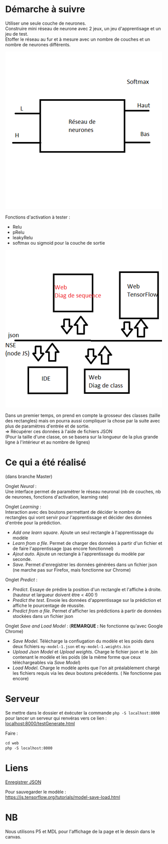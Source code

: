Démarche à suivre
=================

Utiliser une seule couche de neurones. <br/>
Construire mini réseau de neurone avec 2 jeux, un jeu d'apprentisage et un jeu de test. <br/>
Etoffer le réseau au fur et à mesure avec un nombre de couches et un nombre de neurones différents.

![](assets/d1.png)

Fonctions d'activation à tester :
 - Relu
 - pRelu
 - leakyRelu
 - softmax ou sigmoid pour la couche de sortie


![](assets/d2.png)


 Dans un premier temps, on prend en compte la grosseur des classes (taille des rectangles) mais on pourra aussi compliquer la chose par la suite avec plus de paramètres d'entrée et de sortie. <br/>
=> Récupérer ces données à l'aide de fichiers JSON <br/>
(Pour la taille d'une classe, on se basera sur la longueur de la plus grande ligne à l'intérieur et au nombre de lignes)

Ce qui a été réalisé
====================

(dans branche Master) <br/>

Onglet _Neural_ : <br/>
Une interface permet de paramétrer le réseau neuronal (nb de couches, nb de neurones, fonctions d'activation, learning rate)

Onglet _Learning_ : <br/>
Interaction avec des boutons permettant de décider le nombre de rectangles qui vont servir pour l'apprentissage et décider des données d'entrée pour la prédiction.
- *Add one learn square*. Ajoute un seul rectangle à l'apprentissage du modèle
- *Learn from a file*. Permet de charger des données à partir d'un fichier et de faire l'apprentissage (pas encore fonctionnel)
- *Ajout auto*. Ajoute un rectangle à l'apprentissage du modèle par seconde.
- *Save*. Permet d'enregistrer les données générées dans un fichier json (ne marche pas sur Firefox, mais fonctionne sur Chrome)

Onglet _Predict_ : <br/>
- *Predict*. Essaye de prédire la position d'un rectangle et l'affiche à droite. (hauteur et largueur doivent être < 400 !)
- *Predict the test*. Envoie les données d'apprentissage sur la prédiction et affiche le pourcentage de réussite.
- *Predict from a file*. Permet d'afficher les prédictions à partir de données stockées dans un fichier json

Onglet _Save and Load Model_ : (__REMARQUE :__ Ne fonctionne qu'avec Google Chrome)
- *Save Model*. Télécharge la confiugation du modèle et les poids dans deux fichiers `my-model-1.json` et `my-model-1.weights.bin`
- *Upload Json Model* et *Upload weights*. Charge le fichier json et le .bin contenant le modèle et les poids (de la même forme que ceux téléchargeables via *Save Model*)
- *Load Model*. Charge le modèle après que l'on ait préalablement chargé les fichiers requis via les deux boutons précédents. ( Ne fonctionne pas encore)

Serveur
=======

Se mettre dans le dossier et éxécuter la commande `php -S localhost:8000` pour lancer un serveur qui renvéras vers ce lien : [localhost:8000/testGenerate.html](http://localhost:8000/testGenerate.html)

Faire : 
~~~~
cd web
php -S localhost:8000
~~~~


Liens
=====

 [Enregistrer JSON](https://stackoverflow.com/questions/34156282/how-do-i-save-json-to-local-text-file)

 Pour sauvegarder le modèle : <br/>
 https://js.tensorflow.org/tutorials/model-save-load.html

NB
==
Nous utilisons P5 et MDL pour l'affichage de la page et le dessin dans le canvas.
